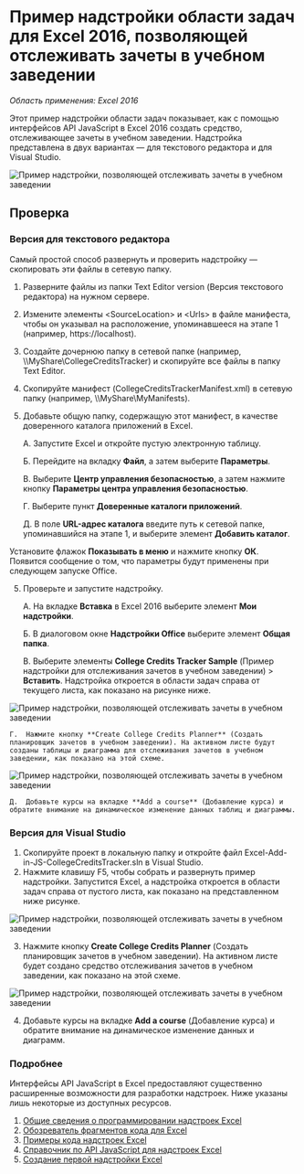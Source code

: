 # <a name="college-credits-tracker-task-pane-add-in-sample-for-excel-2016"></a>Пример надстройки области задач для Excel 2016, позволяющей отслеживать зачеты в учебном заведении

_Область применения: Excel 2016_

Этот пример надстройки области задач показывает, как с помощью интерфейсов API JavaScript в Excel 2016 создать средство, отслеживающее зачеты в учебном заведении. Надстройка представлена в двух вариантах — для текстового редактора и для Visual Studio.

![Пример надстройки, позволяющей отслеживать зачеты в учебном заведении](../Images/CollegeCreditsTracker_tracker.PNG)

## <a name="try-it-out"></a>Проверка
### <a name="text-editor-version"></a>Версия для текстового редактора

Самый простой способ развернуть и проверить надстройку — скопировать эти файлы в сетевую папку.

1.  Разверните файлы из папки Text Editor version (Версия текстового редактора) на нужном сервере.
2.  Измените элементы \<SourceLocation\> и \<Urls\> в файле манифеста, чтобы он указывал на расположение, упоминавшееся на этапе 1 (например, https://localhost).
2.  Создайте дочернюю папку в сетевой папке (например, \\\MyShare\CollegeCreditsTracker) и скопируйте все файлы в папку Text Editor.
3.  Скопируйте манифест (CollegeCreditsTrackerManifest.xml) в сетевую папку (например, \\\MyShare\MyManifests).
4.  Добавьте общую папку, содержащую этот манифест, в качестве доверенного каталога приложений в Excel.

    А.  Запустите Excel и откройте пустую электронную таблицу.

    Б.  Перейдите на вкладку **Файл**, а затем выберите **Параметры**.

    В.  Выберите **Центр управления безопасностью**, а затем нажмите кнопку **Параметры центра управления безопасностью**.

    Г.  Выберите пункт **Доверенные каталоги приложений**.

    Д.  В поле **URL-адрес каталога** введите путь к сетевой папке, упоминавшийся на этапе 1, и выберите элемент **Добавить каталог**.

   Установите флажок **Показывать в меню** и нажмите кнопку **ОК**. Появится сообщение о том, что параметры будут применены при следующем запуске Office.

5.  Проверьте и запустите надстройку.

    А.  На вкладке **Вставка** в Excel 2016 выберите элемент **Мои надстройки**.

    Б.  В диалоговом окне **Надстройки Office** выберите элемент **Общая папка**.

    В.  Выберите элементы **College Credits Tracker Sample** (Пример надстройки для отслеживания зачетов в учебном заведении) > **Вставить**. Надстройка откроется в области задач справа от текущего листа, как показано на рисунке ниже.

   ![Пример надстройки, позволяющей отслеживать зачеты в учебном заведении](../Images/CollegeCreditsTracker_taskpane.PNG)

    Г.  Нажмите кнопку **Create College Credits Planner** (Создать планировщик зачетов в учебном заведении). На активном листе будут созданы таблицы и диаграмма для отслеживания зачетов в учебном заведении, как показано на этой схеме.

  ![Пример надстройки, позволяющей отслеживать зачеты в учебном заведении](../Images/CollegeCreditsTracker_tracker.PNG)

    Д.  Добавьте курсы на вкладке **Add a course** (Добавление курса) и обратите внимание на динамическое изменение данных таблиц и диаграммы.

### <a name="visual-studio-version"></a>Версия для Visual Studio
1.  Скопируйте проект в локальную папку и откройте файл Excel-Add-in-JS-CollegeCreditsTracker.sln в Visual Studio.
2.  Нажмите клавишу F5, чтобы собрать и развернуть пример надстройки. Запустится Excel, а надстройка откроется в области задач справа от пустого листа, как показано на представленном ниже рисунке.

  ![Пример надстройки, позволяющей отслеживать зачеты в учебном заведении](../Images/CollegeCreditsTracker_taskpane.PNG)

3.  Нажмите кнопку **Create College Credits Planner** (Создать планировщик зачетов в учебном заведении). На активном листе будет создано средство отслеживания зачетов в учебном заведении, как показано на этой схеме.

  ![Пример надстройки, позволяющей отслеживать зачеты в учебном заведении](../Images/CollegeCreditsTracker_tracker.PNG)

4. Добавьте курсы на вкладке **Add a course** (Добавление курса) и обратите внимание на динамическое изменение данных и диаграмм.


### <a name="learn-more"></a>Подробнее

Интерфейсы API JavaScript в Excel предоставляют существенно расширенные возможности для разработки надстроек. Ниже указаны лишь некоторые из доступных ресурсов.

1.  [Общие сведения о программировании надстроек Excel](https://github.com/OfficeDev/office-js-docs/blob/master/excel/excel-add-ins-programming-overview.md)
2.  [Обозреватель фрагментов кода для Excel](http://officesnippetexplorer.azurewebsites.net/#/snippets/excel)
3.  [Примеры кода надстроек Excel](https://github.com/OfficeDev/office-js-docs/blob/master/excel/excel-add-ins-code-samples.md)
4.  [Справочник по API JavaScript для надстроек Excel](https://github.com/OfficeDev/office-js-docs/blob/master/excel/excel-add-ins-javascript-reference.md)
5.  [Создание первой надстройки Excel](https://github.com/OfficeDev/office-js-docs/blob/master/excel/build-your-first-excel-add-in.md)